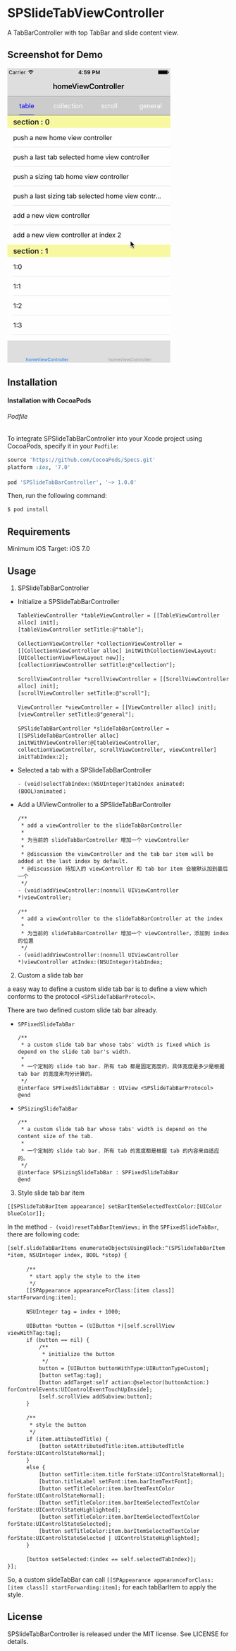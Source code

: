 # SPSlideTabViewController

A TabBarController with top TabBar and slide content view.

## Screenshot for Demo

![demo](./SPSlideTabBarControllerDemo/screenshots/demo.gif)

## Installation

#### Installation with CocoaPods

###### Podfile

To integrate SPSlideTabBarController into your Xcode project using CocoaPods, specify it in your `Podfile`:

```ruby
source 'https://github.com/CocoaPods/Specs.git'
platform :ios, '7.0'

pod 'SPSlideTabBarController', '~> 1.0.0'
```

Then, run the following command:

```bash
$ pod install
```

## Requirements

Minimum iOS Target: iOS 7.0

## Usage

1. SPSlideTabBarController

  - Initialize a SPSlideTabBarController

    ```objc
    TableViewController *tableViewController = [[TableViewController alloc] init];
    [tableViewController setTitle:@"table"];

    CollectionViewController *collectionViewController = [[CollectionViewController alloc] initWithCollectionViewLayout:[UICollectionViewFlowLayout new]];
    [collectionViewController setTitle:@"collection"];

    ScrollViewController *scrollViewController = [[ScrollViewController alloc] init];
    [scrollViewController setTitle:@"scroll"];

    ViewController *viewController = [[ViewController alloc] init];
    [viewController setTitle:@"general"];

    SPSlideTabBarController *slideTabBarController = [[SPSlideTabBarController alloc] initWithViewController:@[tableViewController, collectionViewController, scrollViewController, viewController] initTabIndex:2];
    ```

  - Selected a tab with a SPSlideTabBarController

    ```objc
    - (void)selectTabIndex:(NSUInteger)tabIndex animated:(BOOL)animated；
    ```

  - Add a UIViewController to a SPSlideTabBarController

    ```objc
    /**
     * add a viewController to the slideTabBarController
     *
     * 为当前的 slideTabBarController 增加一个 viewController
     *
     * @discussion the viewController and the tab bar item will be added at the last index by default.
     * @discussion 待加入的 viewController 和 tab bar item 会被默认加到最后一个
     */
    - (void)addViewController:(nonnull UIViewController *)viewController;

    /**
     * add a viewController to the slideTabBarController at the index
     *
     * 为当前的 slideTabBarController 增加一个 viewController，添加到 index 的位置
     */
    - (void)addViewController:(nonnull UIViewController *)viewController atIndex:(NSUInteger)tabIndex;
    ```

2. Custom a slide tab bar

  a easy way to define a custom slide tab bar is to define a view which conforms to the protocol `<SPSlideTabBarProtocol>`.

  There are two defined custom slide tab bar already.

  - `SPFixedSlideTabBar`

    ```objc
    /**
     * a custom slide tab bar whose tabs' width is fixed which is depend on the slide tab bar's width.
     *    
     * 一个定制的 slide tab bar. 所有 tab 都是固定宽度的，具体宽度是多少是根据 tab bar 的宽度来均分计算的。
     */
    @interface SPFixedSlideTabBar : UIView <SPSlideTabBarProtocol>
    @end
    ```

  - `SPSizingSlideTabBar`

    ```objc
    /**
     * a custom slide tab bar whose tabs' width is depend on the content size of the tab.
     *
     * 一个定制的 slide tab bar. 所有 tab 的宽度都是根据 tab 的内容来自适应的。
     */
    @interface SPSizingSlideTabBar : SPFixedSlideTabBar
    @end
    ```

3. Style slide tab bar item

  ```objc
  [[SPSlideTabBarItem appearance] setBarItemSelectedTextColor:[UIColor blueColor]];
  ```
  In the method `- (void)resetTabBarItemViews;` in the `SPFixedSlideTabBar`, there are following code:

  ```objc
  [self.slideTabBarItems enumerateObjectsUsingBlock:^(SPSlideTabBarItem *item, NSUInteger index, BOOL *stop) {

        /**
         * start apply the style to the item
         */
        [[SPAppearance appearanceForClass:[item class]] startForwarding:item];

        NSUInteger tag = index + 1000;

        UIButton *button = (UIButton *)[self.scrollView viewWithTag:tag];
        if (button == nil) {
            /**
             * initialize the button
             */
            button = [UIButton buttonWithType:UIButtonTypeCustom];
            [button setTag:tag];
            [button addTarget:self action:@selector(buttonAction:) forControlEvents:UIControlEventTouchUpInside];
            [self.scrollView addSubview:button];
        }

        /**
         * style the button
         */
        if (item.attibutedTitle) {
            [button setAttributedTitle:item.attibutedTitle forState:UIControlStateNormal];
        }
        else {
            [button setTitle:item.title forState:UIControlStateNormal];
            [button.titleLabel setFont:item.barItemTextFont];
            [button setTitleColor:item.barItemTextColor forState:UIControlStateNormal];
            [button setTitleColor:item.barItemSelectedTextColor forState:UIControlStateHighlighted];
            [button setTitleColor:item.barItemSelectedTextColor forState:UIControlStateSelected];
            [button setTitleColor:item.barItemSelectedTextColor forState:UIControlStateSelected | UIControlStateHighlighted];
        }

        [button setSelected:(index == self.selectedTabIndex)];
  }];
  ```

  So, a custom slideTabBar can call `[[SPAppearance appearanceForClass:[item class]] startForwarding:item];` for each tabBarItem to apply the style.

## License

SPSlideTabBarController is released under the MIT license. See LICENSE for details.
